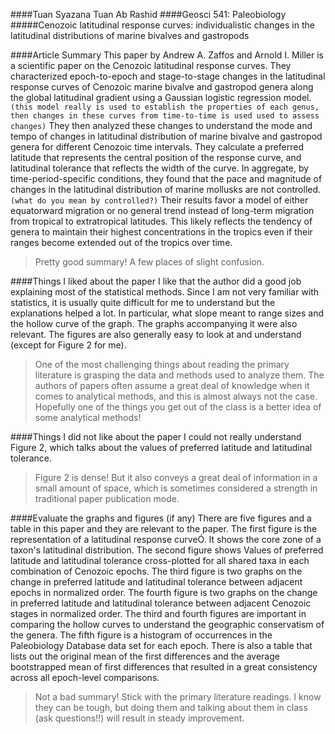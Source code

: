 ####Tuan Syazana Tuan Ab Rashid
####Geosci 541: Paleobiology
#####Cenozoic latitudinal response curves: individualistic changes in the latitudinal distributions of marine bivalves and gastropods

####Article Summary
This paper by Andrew A. Zaffos and Arnold I. Miller is a scientific paper on the Cenozoic latitudinal response curves. They characterized epoch-to-epoch and stage-to-stage changes in the latitudinal response curves of Cenozoic marine bivalve and gastropod genera along the global latitudinal gradient using a Gaussian logistic regression model.`(this model really is used to establish the properties of each genus, then changes in these curves from time-to-time is used used to assess changes)` They then analyzed these changes to understand the mode and tempo of changes in latitudinal distribution of marine bivalve and gastropod genera for different Cenozoic time intervals. They calculate a preferred latitude that represents the central position of the response curve, and latitudinal tolerance that reflects the width of the curve. In aggregate, by time-period-specific conditions, they found that the pace and magnitude of changes in the latitudinal distribution of marine mollusks are not controlled.`(what do you mean by controlled?)` Their results favor a model of either equatorward migration or no general trend instead of long-term migration from tropical to extratropical latitudes. This likely reflects the tendency of genera to maintain their highest concentrations in the tropics even if their ranges become extended out of the tropics over time.
> Pretty good summary! A few places of slight confusion.

####Things I liked about the paper
I like that the author did a good job explaining most of the statistical methods. Since I am not very familiar with statistics, it is usually quite difficult for me to understand but the explanations helped a lot. In particular, what slope meant to range sizes and the hollow curve of the graph. The graphs accompanying it were also relevant. The figures are also generally easy to look at and understand (except for Figure 2 for me). 
> One of the most challenging things about reading the primary literature is grasping the data and methods used to analyze them. The authors of papers often assume a great deal of knowledge when it comes to analytical methods, and this is almost always not the case. Hopefully one of the things you get out of the class is a better idea of some analytical methods!

####Things I did not like about the paper
I could not really understand Figure 2, which talks about the values of preferred latitude and latitudinal tolerance.    
> Figure 2 is dense! But it also conveys a great deal of information in a small amount of space, which is sometimes considered a strength in traditional paper publication mode.

####Evaluate the graphs and figures (if any)
There are five figures and a table in this paper and they are relevant to the paper. The first figure is the representation of a latitudinal response curveÓ. It shows the core zone of a taxon's latitudinal distribution. The second figure shows Values of preferred latitude and latitudinal tolerance cross-plotted for all shared taxa in each combination of Cenozoic epochs. The third figure is two graphs on the change in preferred latitude and latitudinal tolerance between adjacent epochs in normalized order. The fourth figure is two graphs on the change in preferred latitude and latitudinal tolerance between adjacent Cenozoic stages in normalized order. The third and fourth figures are important in comparing the hollow curves to understand the geographic conservatism of the genera. The fifth figure is a histogram of occurrences in the Paleobiology Database data set for each epoch. There is also a table that lists out the original mean of the first differences and the average bootstrapped mean of first differences that resulted in a great consistency across all epoch-level comparisons.
> Not a bad summary! Stick with the primary literature readings. I know they can be tough, but doing them and talking about them in class (ask questions!!) will result in steady improvement.
